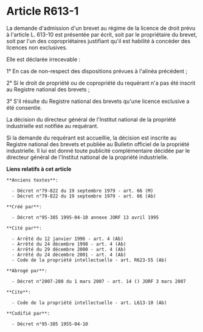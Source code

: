 # Article R613-1

La demande d'admission d'un brevet au régime de la licence de droit prévu à l'article L. 613-10 est présentée par écrit, soit
par le propriétaire du brevet, soit par l'un des copropriétaires justifiant qu'il est habilité à concéder des licences non
exclusives.

Elle est déclarée irrecevable :

1° En cas de non-respect des dispositions prévues à l'alinéa précédent ;

2° Si le droit de propriété ou de copropriété du requérant n'a pas été inscrit au Registre national des brevets ;

3° S'il résulte du Registre national des brevets qu'une licence exclusive a été consentie.

La décision du directeur général de l'Institut national de la propriété industrielle est notifiée au requérant.

Si la demande du requérant est accueillie, la décision est inscrite au Registre national des brevets et publiée au Bulletin
officiel de la propriété industrielle. Il lui est donné toute publicité complémentaire décidée par le directeur général de
l'Institut national de la propriété industrielle.

**Liens relatifs à cet article**

	**Anciens textes**:

	  - Décret n°79-822 du 19 septembre 1979 - art. 66 (M)
	  - Décret n°79-822 du 19 septembre 1979 - art. 66 (Ab)

	**Créé par**:

	  - Décret n°95-385 1995-04-10 annexe JORF 13 avril 1995

	**Cité par**:

	  - Arrêté du 12 janvier 1996 - art. 4 (Ab)
	  - Arrêté du 24 décembre 1998 - art. 4 (Ab)
	  - Arrêté du 29 décembre 2000 - art. 4 (Ab)
	  - Arrêté du 24 décembre 2001 - art. 4 (Ab)
	  - Code de la propriété intellectuelle - art. R623-55 (Ab)

	**Abrogé par**:

	  - Décret n°2007-280 du 1 mars 2007 - art. 14 () JORF 3 mars 2007

	**Cite**:

	  - Code de la propriété intellectuelle - art. L613-10 (Ab)

	**Codifié par**:

	  - Décret n°95-385 1955-04-10
